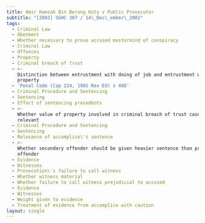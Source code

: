 ```yaml
---
title: Amir Hamzah Bin Berang Kuty v Public Prosecutor
subtitle: "[2002] SGHC 307 / 14\_Dec\_ember\_2002"
tags:
  - Criminal Law
  - Abetment
  - Whether necessary to prove accused mastermind of conspiracy
  - Criminal Law
  - Offences
  - Property
  - Criminal breach of trust
  - >-
    Distinction between entrustment with doing of job and entrustment with
    property
  - 'Penal Code (Cap 224, 1985 Rev Ed) s 408'
  - Criminal Procedure and Sentencing
  - Sentencing
  - Effect of sentencing precedents
  - >-
    Whether value of property involved in criminal breach of trust cases
    relevant
  - Criminal Procedure and Sentencing
  - Sentencing
  - Relevance of accomplice\'s sentence
  - >-
    Whether secondary offender should be given heavier sentence than principal
    offender
  - Evidence
  - Witnesses
  - Prosecution\'s failure to call witness
  - Whether witness material
  - Whether failure to call witness prejudicial to accused
  - Evidence
  - Witnesses
  - Weight given to evidence
  - Treatment of evidence from accomplice with caution
layout: single
---
```


